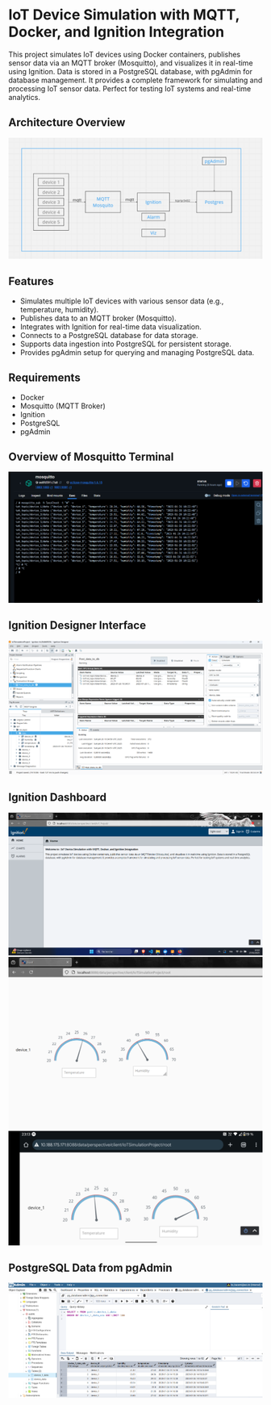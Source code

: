# IoT Device Simulation with MQTT, Docker, and Ignition Integration

This project simulates IoT devices using Docker containers, publishes sensor data via an MQTT broker (Mosquitto), and visualizes it in real-time using Ignition. Data is stored in a PostgreSQL database, with pgAdmin for database management. It provides a complete framework for simulating and processing IoT sensor data. Perfect for testing IoT systems and real-time analytics.

## Architecture Overview
![Image Description](./images/architecture.png)

## Features
- Simulates multiple IoT devices with various sensor data (e.g., temperature, humidity).
- Publishes data to an MQTT broker (Mosquitto).
- Integrates with Ignition for real-time data visualization.
- Connects to a PostgreSQL database for data storage.
- Supports data ingestion into PostgreSQL for persistent storage.
- Provides pgAdmin setup for querying and managing PostgreSQL data.

## Requirements
- Docker
- Mosquitto (MQTT Broker)
- Ignition
- PostgreSQL
- pgAdmin

## Overview of Mosquitto Terminal
![alt text](images/mosquito_.png)


## Ignition Designer Interface

![alt text](images/interface_tags_designer.png)

## Ignition Dashboard
![alt text](images/pages_02.png) 
![alt text](./images/Dashboard_perspective.png)
![alt text](images/iot_dashboard_from_phone.png)


## PostgreSQL Data from pgAdmin

![alt text](images/pg_admin_interface.png)